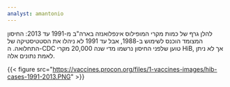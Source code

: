 ```yaml
---
analyst: amantonio
---
```


להלן גרף של כמות מקרי המופילוס אינפלואנזה בארה"ב מ-1991 עד 2013:
החיסון המצומד הוכנס לשימוש ב-1988, אבל עד 1991 לא ניהלו את הסטטיסטיקה של התחלואה. ה-CDC טוען שלפני החיסון נרשמו מדי שנה 20,000 מקרי HiB, אך לא ניתן לאמת נתונים אלה.

{{< figure src="https://vaccines.procon.org/files/1-vaccines-images/hib-cases-1991-2013.PNG" >}}
